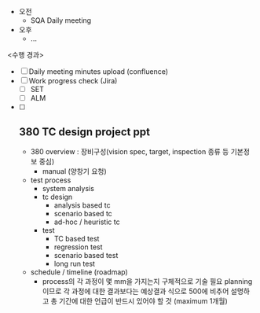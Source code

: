 - 오전
	- SQA Daily meeting
- 오후
	- ...

<수행 경과>
- [ ] Daily meeting minutes upload (confluence)
- [ ] Work progress check (Jira)
	- [ ] SET
	- [ ] ALM
- [ ] 380 TC design project ppt
	- 
	- 380 overview : 장비구성(vision spec, target, inspection 종류 등 기본정보 중심)
		- manual (양창기 요청)
	- test process
		- system analysis
		- tc design
			- analysis based tc
			- scenario based tc
			- ad-hoc / heuristic tc
		- test
			- TC based test
			- regression test
			- scenario based test
			- long run test
	- schedule / timeline (roadmap)
		- process의 각 과정이 몇 mm을 가지는지 구체적으로 기술 필요
	planning 이므로 각 과정에 대한 결과보다는 예상결과 식으로 500에 비추어 설명하고 총 기간에 대한 언급이 반드시 있어야 할 것 (maximum 1개월)